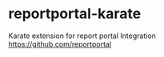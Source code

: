 # reportportal-karate
Karate extension for report portal Integration https://github.com/reportportal

